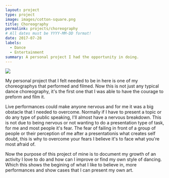 ```yaml
---
layout: project
type: project
image: images/cotton-square.png
title: Choreography
permalink: projects/choreography
# All dates must be YYYY-MM-DD format!
date: 2017-07-28
labels:
  - Dance
  - Entertainment
summary: A personal project I had the opportunity in doing.
---
```


<img class="ui image" src="{{ site.baseurl }}/images/cotton-header.png">

My personal project that I felt needed to be in here is one of my choreographys that performed and filmed. Now this is not  just any typical dance choreography, it's the first one that I was able to have the courage to preform and film it.

Live performances could make anyone nervous and for me it was a big obstacle that I needed to overcome. Normally if I have to present a topic or do any type of public speaking, I'll almost have a nervous breakdown. This is not due to being nervous or not wanting to do a presentation type of task, for me and most people it's fear. The fear of failing in front of a group of people or their perception of me after a presentationis what creates self doubt, this is why to overcome your fears I believe it's to face what you're most afraid of.

Now the purpose of this project of mine is to document my growth of an activity I love to do and how can I improve or find my own style of dancing. Which this shows the begining of what I like to believe in, more performances and show cases that I can present my own art.

